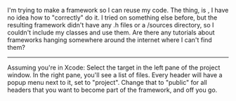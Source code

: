 I'm trying to make a framework so I can reuse my code. The thing, is , I have no idea how to "correctly" do it. I tried on something else before, but the resulting framework didn't have any .h files or a /sources directory, so I couldn't include my classes and use them. Are there any tutorials about frameworks hanging somewhere around the internet where I can't find them?

----

Assuming you're in Xcode: Select the target in the left pane of the project window. In the right pane, you'll see a list of files. Every header will have a popup menu next to it, set to "project". Change that to "public" for all headers that you want to become part of the framework, and off you go.
